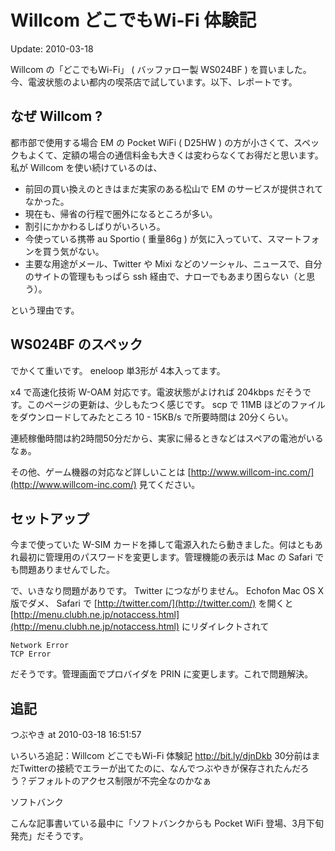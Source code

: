 # Willcom どこでもWi-Fi 体験記

Update: 2010-03-18



Willcom の「どこでもWi-Fi」 ( バッファロー製 WS024BF ) を買いました。今、電波状態のよい都内の喫茶店で試しています。以下、レポートです。

## なぜ Willcom ?

都市部で使用する場合 EM の Pocket WiFi ( D25HW ) の方が小さくて、スペックもよくて、定額の場合の通信料金も大きくは変わらなくてお得だと思います。私が Willcom を使い続けているのは、

*   前回の買い換えのときはまだ実家のある松山で EM のサービスが提供されてなかった。
*   現在も、帰省の行程で圏外になるところが多い。
*   割引にかかわるしばりがいろいろ。
*   今使っている携帯 au Sportio ( 重量86g ) が気に入っていて、スマートフォンを買う気がない。
*   主要な用途がメール、Twitter や Mixi などのソーシャル、ニュースで、自分のサイトの管理ももっぱら ssh 経由で、ナローでもあまり困らない（と思う）。

という理由です。

## WS024BF のスペック

でかくて重いです。 eneloop 単3形が 4本入ってます。



x4 で高速化技術 W-OAM 対応です。電波状態がよければ 204kbps だそうです。このページの更新は、少しもたつく感じです。 scp で 11MB ほどのファイルをダウンロードしてみたところ 10 - 15KB/s で所要時間は 20分くらい。



連続稼働時間は約2時間50分だから、実家に帰るときなどはスペアの電池がいるなぁ。



その他、ゲーム機器の対応など詳しいことは [http://www.willcom-inc.com/](http://www.willcom-inc.com/) 見てください。

## セットアップ

今まで使っていた W-SIM カードを挿して電源入れたら動きました。何はともあれ最初に管理用のパスワードを変更します。管理機能の表示は Mac の Safari でも問題ありませんでした。



で、いきなり問題がありです。 Twitter につながりません。 Echofon Mac OS X 版でダメ、 Safari で [http://twitter.com/](http://twitter.com/) を開くと [http://menu.clubh.ne.jp/notaccess.html](http://menu.clubh.ne.jp/notaccess.html) にリダイレクトされて


```
Network Error
TCP Error
```



だそうです。管理画面でプロバイダを PRIN に変更します。これで問題解決。

## 追記

つぶやき at 2010-03-18 16:51:57



いろいろ追記：Willcom どこでもWi-Fi 体験記 http://bit.ly/djnDkb 30分前はまだTwitterの接続でエラーが出てたのに、なんでつぶやきが保存されたんだろう？デフォルトのアクセス制限が不完全なのかなぁ



ソフトバンク



こんな記事書いている最中に「ソフトバンクからも Pocket WiFi 登場、3月下旬発売」だそうです。
